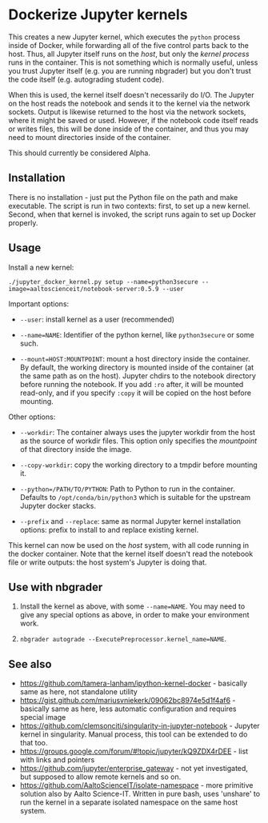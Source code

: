 # Dockerize Jupyter kernels

This creates a new Jupyter kernel, which executes the `python` process
inside of Docker, while forwarding all of the five control parts back
to the host.  Thus, all Jupyter itself runs on the *host*, but only
the *kernel process* runs in the container.  This is not something
which is normally useful, unless you trust Jupyter itself (e.g. you
are running nbgrader) but you don't trust the code itself
(e.g. autograding student code).

When this is used, the kernel itself doesn't necessarily do I/O.  The
Jupyter on the host reads the notebook and sends it to the kernel via
the network sockets.  Output is likewise returned to the host via the
network sockets, where it might be saved or used.  However, if the
notebook code itself reads or writes files, this will be done inside
of the container, and thus you may need to mount directories inside of
the container.

This should currently be considered Alpha.



## Installation

There is no installation - just put the Python file on the path and
make executable.  The script is run in two contexts: first, to set up
a new kernel.  Second, when that kernel is invoked, the script runs
again to set up Docker properly.



## Usage

Install a new kernel:

```
./jupyter_docker_kernel.py setup --name=python3secure --image=aaltoscienceit/notebook-server:0.5.9 --user
```

Important options:

* `--user`: install kernel as a user (recommended)

* `--name=NAME`: Identifier of the python kernel, like `python3secure`
  or some such.

* `--mount=HOST:MOUNTPOINT`: mount a host directory inside the
  container.  By default, the working directory is mounted inside of
  the container (at the same path as on the host).  Jupyter chdirs to
  the notebook directory before running the notebook.  If you add
  `:ro` after, it will be mounted read-only, and if you specify
  `:copy` it will be copied on the host before mounting.

Other options:

* `--workdir`: The container always uses the jupyter workdir from the
  host as the source of workdir files.  This option only specifies the
  *mountpoint* of that directory inside the image.

* `--copy-workdir`: copy the working directory to a tmpdir before
  mounting it.

* `--python=/PATH/TO/PYTHON`: Path to Python to run in the container.
  Defaults to `/opt/conda/bin/python3` which is suitable for the
  upstream Jupyter docker stacks.

* `--prefix` and `--replace`: same as normal Jupyter kernel
  installation options: prefix to install to and replace existing
  kernel.

This kernel can now be used on the *host* system, with all code
running in the docker container.  Note that the kernel itself doesn't
read the notebook file or write outputs: the host system's Jupyter is
doing that.



## Use with nbgrader

1. Install the kernel as above, with some `--name=NAME`.  You may need
to give any special options as above, in order to make your
environment work.

2. `nbgrader autograde --ExecutePreprocessor.kernel_name=NAME`.



## See also

* https://github.com/tamera-lanham/ipython-kernel-docker - basically same as here, not standalone utility
* https://gist.github.com/mariusvniekerk/09062bc8974e5d1f4af6 - basically same as here, less automatic configuration and requires special image
* https://github.com/clemsonciti/singularity-in-jupyter-notebook - Jupyter kernel in singularity.  Manual process, this tool can be extended to do that too.
* https://groups.google.com/forum/#!topic/jupyter/kQ9ZDX4rDEE - list with links and pointers
* https://github.com/jupyter/enterprise_gateway - not yet investigated, but supposed to allow remote kernels and so on.
* https://github.com/AaltoScienceIT/isolate-namespace - more primitive solution also by Aalto Science-IT.  Written in pure bash, uses 'unshare' to run the kernel in a separate isolated namespace on the same host system.
